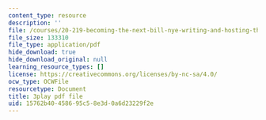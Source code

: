 ```yaml
---
content_type: resource
description: ''
file: /courses/20-219-becoming-the-next-bill-nye-writing-and-hosting-the-educational-show-january-iap-2015/15762b40458695c58e3d0a6d23229f2e_VHyCh1mDneE.pdf
file_size: 133310
file_type: application/pdf
hide_download: true
hide_download_original: null
learning_resource_types: []
license: https://creativecommons.org/licenses/by-nc-sa/4.0/
ocw_type: OCWFile
resourcetype: Document
title: 3play pdf file
uid: 15762b40-4586-95c5-8e3d-0a6d23229f2e
---
```


